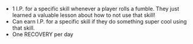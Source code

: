 - 1 I.P. for a specific skill whenever a player rolls a fumble. They just learned a valuable lesson about how to not use that skill!
- Can earn I.P. for a specific skill if they do something super cool using that skill.
- One RECOVERY per day